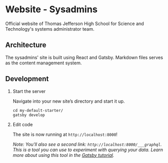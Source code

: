 # Website - Sysadmins

Official website of Thomas Jefferson High School for Science and Technology's systems administrator team.

## Architecture

The sysadmins' site is built using React and Gatsby. Markdown files serves as the content management system.

## Development

1. Start the server

    Navigate into your new site’s directory and start it up.

    ```shell
    cd my-default-starter/
    gatsby develop
    ```

2. Edit code

    The site is now running at `http://localhost:8000`!

    _Note: You'll also see a second link: _`http://localhost:8000/___graphql`_. This is a tool you can use to experiment with querying your data. Learn more about using this tool in the [Gatsby tutorial](https://www.gatsbyjs.org/tutorial/part-five/#introducing-graphiql)._
